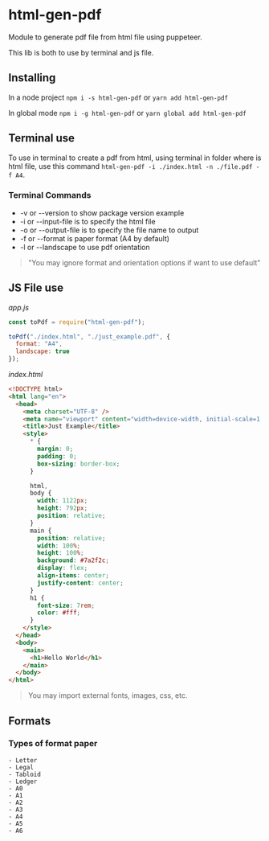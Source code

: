 # html-gen-pdf

Module to generate pdf file from html file using puppeteer.

This lib is both to use by terminal and js file.

## Installing

In a node project `npm i -s html-gen-pdf` or `yarn add html-gen-pdf`

In global mode `npm i -g html-gen-pdf` or `yarn global add html-gen-pdf`

## Terminal use

To use in terminal to create a pdf from html, using terminal in folder where is html file, use this command `html-gen-pdf -i ./index.html -n ./file.pdf -f A4`.

### Terminal Commands

- -v or --version to show package version example
- -i or --input-file is to specify the html file
- -o or --output-file is to specify the file name to output
- -f or --format is paper format (A4 by default)
- -l or --landscape to use pdf orientation

> "You may ignore format and orientation options if want to use default"

## JS File use

_app.js_

```javascript
const toPdf = require("html-gen-pdf");

toPdf("./index.html", "./just_example.pdf", {
  format: "A4",
  landscape: true
});
```

_index.html_

```html
<!DOCTYPE html>
<html lang="en">
  <head>
    <meta charset="UTF-8" />
    <meta name="viewport" content="width=device-width, initial-scale=1.0" />
    <title>Just Example</title>
    <style>
      * {
        margin: 0;
        padding: 0;
        box-sizing: border-box;
      }

      html,
      body {
        width: 1122px;
        height: 792px;
        position: relative;
      }
      main {
        position: relative;
        width: 100%;
        height: 100%;
        background: #7a2f2c;
        display: flex;
        align-items: center;
        justify-content: center;
      }
      h1 {
        font-size: 7rem;
        color: #fff;
      }
    </style>
  </head>
  <body>
    <main>
      <h1>Hello World</h1>
    </main>
  </body>
</html>
```

> You may import external fonts, images, css, etc.

## Formats

### Types of format paper

    - Letter
    - Legal
    - Tabloid
    - Ledger
    - A0
    - A1
    - A2
    - A3
    - A4
    - A5
    - A6
